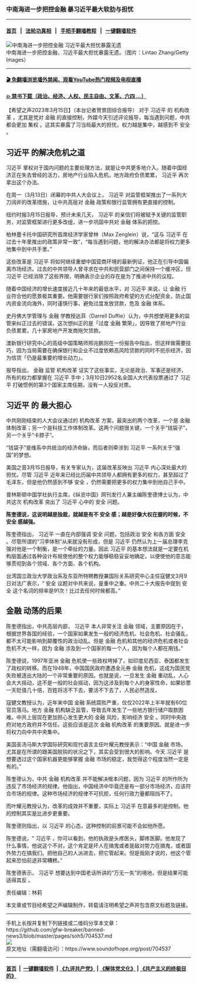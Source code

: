 ### 中南海进一步把控金融 暴习近平最大软肋与担忧
------------------------

#### [首页](https://github.com/gfw-breaker/banned-news3/blob/master/README.md) &nbsp;&nbsp;|&nbsp;&nbsp; [法轮功真相](https://github.com/begood0513/basic/blob/master/README.md)  &nbsp;&nbsp;|&nbsp;&nbsp; [手把手翻墙教程](https://github.com/gfw-breaker/guides/wiki)  &nbsp;&nbsp;|&nbsp;&nbsp; [一键翻墙软件](https://github.com/gfw-breaker/nogfw/blob/master/README.md)  



<div><img alt="中南海进一步把控金融 习近平最大担忧暴露无遗" src="https://img.soundofhope.org/2023-03/gettyimages-1472720340-1678908191500.jpg"/>
<br/><figcaption class="caption">
 中南海进一步把控金融，习近平最大担忧暴露无遗。（图片：Lintao Zhang/Getty Images）
</figcaption></div><hr/>

#### [ 🎬  免翻墙浏览墙外禁闻、观看YouTube热门视频及电视直播](https://github.com/gfw-breaker/HelloWorld)

#### [ 💥  禁书下载（政治、经济、人权、民主自由、文革、六四 ...）](https://github.com/gfw-breaker/books/blob/master/README.md)

<div><div class="Content__Wrapper sc-1bvya0-0 elmmKw article_body" data-checkusr="" itemprop="articleBody">
 <div id="post_place_1">
 </div>
 <p class="meta-top">
  <span class="meta">
   【希望之声2023年3月15日】（本台记者贺景田综合报导）
  </span>
  对于
  <ok href="/term/1063">
   习近平
  </ok>
  的
  <ok href="/term/87451">
   机构改革
  </ok>
  ，尤其是党对
  <ok href="/term/3667">
   金融
  </ok>
  的直接控制，外媒今天引述评论报导，每当遇到问题，中共都会更加
  <ok href="/term/37308">
   集权
  </ok>
  。这其实暴露了习当局最大的担忧，权力越是集中，越感到不
  <ok href="/term/1746">
   安全
  </ok>
  。
 </p>
 <h2>
  <strong>
   <ok href="/term/1063">
    习近平
   </ok>
   的解决危机之道
  </strong>
 </h2>
 <p>
  <ok href="/term/1063">
   习近平
  </ok>
  掌权对于国内问题的主要处理方法，就是让中共更多地介入。随着中国经济正在失去曾经的活力，房地产行业陷入危机，地方政府负债累累，
  <ok href="/term/1063">
   习近平
  </ok>
  再次拿出这个办法。
 </p>
 <p>
  在周一（3月13日）闭幕的中共人大会议上，
  <ok href="/term/1063">
   习近平
  </ok>
  对监管框架推出了一系列大刀阔斧的改革措施，让中共高层对
  <ok href="/term/3667">
   金融
  </ok>
  政策和银行监管拥有更直接的控制。
 </p>
 <p>
  纽约时报3月15日报导，预计未来几天，
  <ok href="/term/1063">
   习近平
  </ok>
  的亲信们将被赋予关键的监管职务，对监管框架进行更多改组，进一步巩固中共对
  <ok href="/term/3667">
   金融
  </ok>
  体系的把控。
 </p>
 <p>
  柏林墨卡托中国研究所首席经济学家曾林（Max Zenglein）说，“这与
  <ok href="/term/1063">
   习近平
  </ok>
  在过去十年里推出的政策非常一致”，“每当遇到问题，他的解决办法都是将权力更多地集中到中共手里。”
 </p>
 <p>
  这些改革是
  <ok href="/term/1063">
   习近平
  </ok>
  将如何继续重塑中国营商环境的最新例证，他正在引导中国偏离市场经济。过去的中共领导人曾寻求在中共和民营部门之间保持一个缓冲区，但
  <ok href="/term/1063">
   习近平
  </ok>
  已经消除了这些界限，明确表示企业的存在是为了推进中共的议程。
 </p>
 <p>
  随着中国经济的增长速度接近几十年来的最低水平，对
  <ok href="/term/1063">
   习近平
  </ok>
  来说，让
  <ok href="/term/3667">
   金融
  </ok>
  行业符合他的愿景极其重要。他需要银行家们按照政府希望的方式分配资金，防止国内资金流向海外，同时谨慎行事，避免过度发放贷款，危及
  <ok href="/term/3667">
   金融
  </ok>
  体系。
 </p>
 <p>
  史丹佛大学管理与
  <ok href="/term/3667">
   金融
  </ok>
  学教授达菲（Darrell Duffie）认为，中共想使用更多的监管来纠正过去的错误，这次想纠正的是「过度
  <ok href="/term/3667">
   金融
  </ok>
  繁荣」，因导致了房地产行业负债累累，几十家房地产开发商拖欠贷款。
 </p>
 <p>
  澳新银行研究中心的高级中国策略师邢兆鹏则在一份报告中指出，但这样做需要技巧，因为当局需要在确保银行和企业不过度依赖高风险贷款的同时不扼杀经济，因为信贷「仍是最重要的增长动力」。
 </p>
 <p>
  报导指出，
  <ok href="/term/3667">
   金融
  </ok>
  监管
  <ok href="/term/87451">
   机构改革
  </ok>
  证实了这些事实，无论是政治、军事还是经济，所有的权力都掌握在
  <ok href="/term/1063">
   习近平
  </ok>
  手中；3月10日2952名全国人大代表投票通过了
  <ok href="/term/1063">
   习近平
  </ok>
  打破惯例的第3个国家主席任期，没有一人投反对票。
 </p>
 <h2>
  <strong>
   <ok href="/term/1063">
    习近平
   </ok>
   的
   <ok href="/term/796062">
    最大担心
   </ok>
  </strong>
 </h2>
 <p>
  中共刚刚结束的人大会议通过的
  <ok href="/term/87451">
   机构改革
  </ok>
  方案，最突出的两个改革，一个是
  <ok href="/term/3667">
   金融
  </ok>
  体制改革；另一个是科技工作体制改革。这两个问题很关键，一个关乎“钱袋子”，另一个关乎“卡脖子”。
 </p>
 <p>
  “钱袋子”是维系中共统治的经济命脉，而后者则牵涉到
  <ok href="/term/1063">
   习近平
  </ok>
  一系列关于“强国”的梦想。
 </p>
 <p>
  美国之音3月15日报导，有关专家认为，这届改革反映出
  <ok href="/term/1063">
   习近平
  </ok>
  内心深处最大的担忧。尽管
  <ok href="/term/1063">
   习近平
  </ok>
  近年来已经比历届中共领导人都拥有更多的权力，甚至超过了毛泽东，但是他仍然感到不够
  <ok href="/term/1746">
   安全
  </ok>
  ，仍然需要把更多的权力集中到他自己手中。
 </p>
 <p>
  普林斯顿中国学社执行主席，《纵览中国》网刊发行人兼主编陈奎德博士认为，中共这次
  <ok href="/term/87451">
   机构改革
  </ok>
  突出了
  <ok href="/term/1063">
   习近平
  </ok>
  心中的
  <ok href="/term/1746">
   安全
  </ok>
  问题。
 </p>
 <p>
  <strong>
   陈奎德说，这说明越是独裁，就越是有不
   <ok href="/term/1746">
    安全
   </ok>
   感；越是好像大权在握的时候，不
   <ok href="/term/1746">
    安全
   </ok>
   感越强。
  </strong>
 </p>
 <p>
  陈奎德指出，
  <ok href="/term/1063">
   习近平
  </ok>
  一直在内部强调
  <ok href="/term/1746">
   安全
  </ok>
  问题，包括政治
  <ok href="/term/1746">
   安全
  </ok>
  和各方面
  <ok href="/term/1746">
   安全
  </ok>
  。尽管所谓的“习李体制”从来就没有形成，但是
  <ok href="/term/1063">
   习近平
  </ok>
  仍然认为上一届总理李克强对他是一个制衡，是一个牵扯的力量。因此
  <ok href="/term/1063">
   习近平
  </ok>
  的基本想法就是一定要在机构层面通过各种设计布局使他的整个权力能够稳稳妥妥地确定，以便使他的意志能够贯彻到各个领域、各个方面、各个机构。
 </p>
 <p>
  台湾国立政治大学政治系及东亚所特聘教授兼国际关系研究中心主任寇健文3月9日对法广表示，“
  <ok href="/term/1746">
   安全
  </ok>
  议题对中共来说，是重中之重。中共二十大报告中提到
  <ok href="/term/1746">
   安全
  </ok>
  这个名词的频率是91次！比过去任何时候都高。”
 </p>
 <h2>
  <strong>
   <ok href="/term/3667">
    金融
   </ok>
   动荡的后果
  </strong>
 </h2>
 <p>
  陈奎德指出，中共高层内部，
  <ok href="/term/1063">
   习近平
  </ok>
  本人非常关注
  <ok href="/term/3667">
   金融
  </ok>
  领域，主要原因在于，根据世界各国的经验，一个国家如果发生一般的经济危机、社会危机、社会骚乱，都不太可能影响到颠覆性的政治动乱。但是
  <ok href="/term/3667">
   金融
  </ok>
  危机和其他的经济危机或者社会危机不大一样，因为
  <ok href="/term/3667">
   金融
  </ok>
  涉及到一个国家的每一个人，因为每个人都在用钱。”
 </p>
 <p>
  陈奎德说，1997年亚洲
  <ok href="/term/3667">
   金融
  </ok>
  危机使一些政权垮掉了，如印度尼西亚、泰国都发生了政权的转移。而在1948年，中国国民政府遭遇金元券
  <ok href="/term/3667">
   金融
  </ok>
  危机，这成为国民党失败被逐出大陆的一个非常重要的原因。也就是说，一旦发生
  <ok href="/term/3667">
   金融
  </ok>
  重动乱，人心会大大摇动，这不是一般的社会摇动，因为这涉及到每个人的身家性命，如果钞票一天贬值几十倍，百姓将活不下去，要活不下去了，人民必然造反。
 </p>
 <p>
  寇健文教授认为，近年来中国
  <ok href="/term/3667">
   金融
  </ok>
  系统腐败严重，仅仅2022年上半年就有60位官员落马。地方
  <ok href="/term/3667">
   金融
  </ok>
  机构缺乏监管，导致去年发生了一些地方银行储户取款困难。中共上层现在更加担心发生更大的
  <ok href="/term/3667">
   金融
  </ok>
  风险，影响经济
  <ok href="/term/1746">
   安全
  </ok>
  。同时中央政府对地方政府并不信任。这些应该是这次
  <ok href="/term/3667">
   金融
  </ok>
  <ok href="/term/87451">
   机构改革
  </ok>
  的重要原因。就是进一步将权力向中共中央集中。
 </p>
 <p>
  美国圣汤马斯大学国际研究和现代语言主任叶耀元教授表示：“中国
  <ok href="/term/3667">
   金融
  </ok>
  市场，尤其是在所谓的跟美国脱钩的状况之下，其实会受到很大的影响。今天
  <ok href="/term/1063">
   习近平
  </ok>
  是想要透过这个国家机器更能够掌握
  <ok href="/term/3667">
   金融
  </ok>
  市场的稳定，我觉得这个程度当然一定是有的。”
 </p>
 <p>
  陈奎德认为，中共
  <ok href="/term/3667">
   金融
  </ok>
  <ok href="/term/87451">
   机构改革
  </ok>
  并不能解决根本问题，因为
  <ok href="/term/1063">
   习近平
  </ok>
  的所作所为违反了市场经济的规律。他指出，中国经济中毕竟还是有一部分市场经济，应该符合市场的规律。这种市场经济的规律不可抗拒，任何行政力量都阻挡不了。
 </p>
 <p>
  而叶耀元教授认为，改革的成效并不重要，实际上
  <ok href="/term/1063">
   习近平
  </ok>
  在意最多的是控制。他的控制其实是比进步更重要。
 </p>
 <p>
  陈奎德则指出，以
  <ok href="/term/1063">
   习近平
  </ok>
  的心态，这种控制的前景可能不会如他所愿。
 </p>
 <p>
  陈奎德说，“
  <ok href="/term/1063">
   习近平
  </ok>
  ，你可以看到，他的执政是头疼医头，脚疼医脚。他发现了什么事情，他说这个不对，这个肯定是坏人在搞鬼或者是敌对势力在搞鬼，或者国外势力在搞我们。把他自己的人派进去，把它管起来。但是我刚才说的，他这个管起来恐怕前途非常糟糕。”
 </p>
 <p>
  陈奎德表示，
  <ok href="/term/1063">
   习近平
  </ok>
  想要达到中国老话所讲的“万无一失”的境地，但是结果可能
  <ok href="/term/848966">
   适得其反
  </ok>
  。
 </p>
 <p class="meta-btm">
  责任编辑：林莉
 </p>
 <p class="meta-btm">
  本文章或节目经希望之声编辑制作，转载请注明希望之声并包含原文标题及链接。
 </p>
</div>
</div>
<hr/>
手机上长按并复制下列链接或二维码分享本文章：<br/>
https://github.com/gfw-breaker/banned-news3/blob/master/pages/soh5/704537.md <br/>
<a href='https://github.com/gfw-breaker/banned-news3/blob/master/pages/soh5/704537.md'><img src='https://github.com/gfw-breaker/banned-news3/blob/master/pages/soh5/704537.md.png'/></a> <br/>
原文地址（需翻墙访问）：https://www.soundofhope.org/post/704537


------------------------
#### [首页](https://github.com/gfw-breaker/banned-news3/blob/master/README.md) &nbsp;|&nbsp; [一键翻墙软件](https://github.com/gfw-breaker/nogfw/blob/master/README.md) &nbsp;| [《九评共产党》](https://github.com/gfw-breaker/9ping.md/blob/master/README.md#九评之一评共产党是什么) | [《解体党文化》](https://github.com/gfw-breaker/jtdwh.md/blob/master/README.md) | [《共产主义的终极目的》](https://github.com/gfw-breaker/gczydzjmd.md/blob/master/README.md)


<img src='http://gfw-breaker.win/banned-news3/pages/soh5/704537.md' width='0px' height='0px'/>